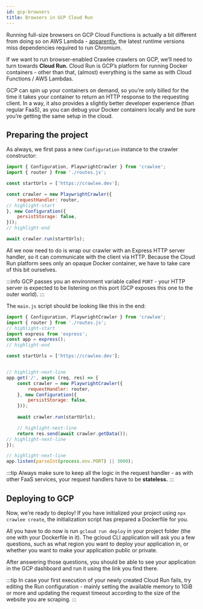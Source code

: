 ```yaml
---
id: gcp-browsers
title: Browsers in GCP Cloud Run
---
```


Running full-size browsers on GCP Cloud Functions is actually a bit different from doing so on AWS Lambda - [apparently](https://pptr.dev/troubleshooting#running-puppeteer-on-google-cloud-functions), the latest runtime versions miss dependencies required to run Chromium.

If we want to run browser-enabled Crawlee crawlers on GCP, we’ll need to turn towards **Cloud Run.** Cloud Run is GCP’s platform for running Docker containers - other than that, (almost) everything is the same as with Cloud Functions / AWS Lambdas. 

GCP can spin up your containers on demand, so you’re only billed for the time it takes your container to return an HTTP response to the requesting client. In a way, it also provides a slightly better developer experience (than regular FaaS), as you can debug your Docker containers locally and be sure you’re getting the same setup in the cloud.

## Preparing the project

As always, we first pass a new `Configuration` instance to the crawler constructor:

```javascript  title="src/main.js"
import { Configuration, PlaywrightCrawler } from 'crawlee';
import { router } from './routes.js';

const startUrls = ['https://crawlee.dev'];

const crawler = new PlaywrightCrawler({
    requestHandler: router,
// highlight-start
}, new Configuration({
    persistStorage: false,
}));
// highlight-end

await crawler.run(startUrls);
```

All we now need to do is wrap our crawler with an Express HTTP server handler, so it can communicate with the client via HTTP. Because the Cloud Run platform sees only an opaque Docker container, we have to take care of this bit ourselves. 

:::info
GCP passes you an environment variable called `PORT` - your HTTP server is expected to be listening on this port (GCP exposes this one to the outer world).
:::

The `main.js` script should be looking like this in the end:

```javascript title="src/main.js"
import { Configuration, PlaywrightCrawler } from 'crawlee';
import { router } from './routes.js';
// highlight-start
import express from 'express';
const app = express();
// highlight-end

const startUrls = ['https://crawlee.dev'];


// highlight-next-line
app.get('/', async (req, res) => {
    const crawler = new PlaywrightCrawler({
        requestHandler: router,
    }, new Configuration({
        persistStorage: false,
    }));
    
    await crawler.run(startUrls);    

    // highlight-next-line
    return res.send(await crawler.getData());
// highlight-next-line
});

// highlight-next-line
app.listen(parseInt(process.env.PORT) || 3000);
```

:::tip
Always make sure to keep all the logic in the request handler - as with other FaaS services, your request handlers have to be **stateless.**
:::

## Deploying to GCP

Now, we’re ready to deploy! If you have initialized your project using `npx crawlee create`, the initialization script has prepared a Dockerfile for you. 

All you have to do now is run `gcloud run deploy` in your project folder (the one with your Dockerfile in it). The gcloud CLI application will ask you a few questions, such as what region you want to deploy your application in, or whether you want to make your application public or private.

After answering those questions, you should be able to see your application in the GCP dashboard and run it using the link you find there.

:::tip
In case your first execution of your newly created Cloud Run fails, try editing the Run configuration - mainly setting the available memory to 1GiB or more and updating the request timeout according to the size of the website you are scraping.
:::